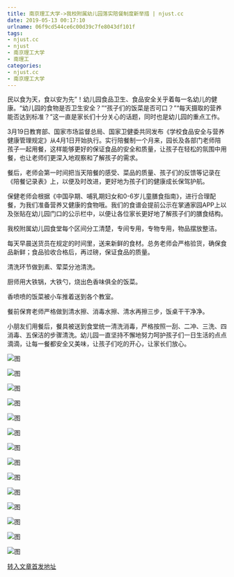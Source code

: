 ```yaml
---
title: 南京理工大学->我校附属幼儿园落实陪餐制度新举措 | njust.cc
date: 2019-05-13 00:17:10
urlname: 06f9cd544ce6c00d39c7fe8043df101f
tags: 
- njust.cc
- njust
- 南京理工大学
- 南理工
categories:
- njust.cc
- 南京理工大学
---
```



民以食为天，食以安为先”！幼儿园食品卫生、食品安全关乎着每一名幼儿的健康。“幼儿园的食物是否卫生安全？”“孩子们的饭菜是否可口？”“每天摄取的营养能否达到标准？”这一直是家长们十分关心的话题，同时也是幼儿园的重点工作。 

3月19日教育部、国家市场监督总局、国家卫健委共同发布《学校食品安全与营养健康管理规定》从4月1日开始执行。实行陪餐制一个月来，园长及各部门老师陪孩子一起用餐，这样能够更好的保证食品的安全和质量，让孩子在轻松的氛围中用餐，也让老师们更深入地观察和了解孩子的需求。

餐后，老师会第一时间把当天陪餐的感受、菜品的质量、孩子们的反馈等记录在《陪餐记录表》上，以便及时改进，更好地为孩子们的健康成长保驾护航。

保健老师会根据《中国孕期、哺乳期妇女和0-6岁儿童膳食指南》，进行合理配餐，为我们准备营养又健康的食物哦。我们的食谱会提前公示在掌通家园APP上以及张贴在幼儿园门口的公示栏中，以便让各位家长更好地了解孩子们的膳食结构。

我校附属幼儿园食堂每个区间分工清楚，专间专用，专物专用，物品摆放整洁。

每天早晨送货员在规定的时间里，送来新鲜的食材。总务老师会严格验货，确保食品新鲜；食品验收合格后，再过磅，保证食品的质量。

清洗环节做到素、荤菜分池清洗。

厨师用大铁锅，大铁勺，烧出色香味俱全的饭菜。

香喷喷的饭菜被小车推着送到各个教室。

餐前保育老师严格做到清水擦、消毒水擦、清水再擦三步，饭桌干干净净。

小朋友们用餐后，餐具被送到食堂统一清洗消毒，严格按照一刮、二冲、三洗、四消毒、五保洁的步骤清洗。幼儿园一直坚持不懈地努力呵护孩子们一日生活的点点滴滴，让每一餐都安全又美味，让孩子们吃的开心，让家长们放心。



![图](http://zs.njust.edu.cn/_upload/article/images/85/20/276860e345eb8517515698fd76e4/bd342ade-e6be-4c6f-a17b-a7cc49e9256c.jpg)

![图](http://zs.njust.edu.cn/_upload/article/images/85/20/276860e345eb8517515698fd76e4/f0d962c5-04ad-4f4e-a0d6-4a876d5bae73.jpg)

![图](http://zs.njust.edu.cn/_upload/article/images/85/20/276860e345eb8517515698fd76e4/c22c69e3-6333-45bd-b066-f0bd76d643da.jpg)

![图](http://zs.njust.edu.cn/_upload/article/images/85/20/276860e345eb8517515698fd76e4/6c1fda3e-cd34-4cac-9425-580e215965aa.jpg)

![图](http://zs.njust.edu.cn/_upload/article/images/85/20/276860e345eb8517515698fd76e4/57081363-912d-44f0-8f0c-c062d61906f2.jpg)

![图](http://zs.njust.edu.cn/_upload/article/images/85/20/276860e345eb8517515698fd76e4/eea8c14e-0af8-4225-bd73-158da12385c6.jpg)

![图](http://zs.njust.edu.cn/_upload/article/images/85/20/276860e345eb8517515698fd76e4/edc32ec7-16df-4e66-9636-14ff996dc876.jpg)

![图](http://zs.njust.edu.cn/_upload/article/images/85/20/276860e345eb8517515698fd76e4/e36c0ccd-28aa-42ad-bd79-9a3562cfc987.jpg)

![图](http://zs.njust.edu.cn/_upload/article/images/85/20/276860e345eb8517515698fd76e4/5ed15ce8-6929-48f2-b93c-d8b7c98ae5c2.jpg)

![图](http://zs.njust.edu.cn/_upload/article/images/85/20/276860e345eb8517515698fd76e4/b9770af6-73b3-4e93-99ad-00a5881f078e.jpg)

![图](http://zs.njust.edu.cn/_upload/article/images/85/20/276860e345eb8517515698fd76e4/6109066f-bb88-4b1e-909d-1968cfa832bf.jpg)

![图](http://zs.njust.edu.cn/_upload/article/images/85/20/276860e345eb8517515698fd76e4/fd1f3002-2953-4007-bc54-84d5c962dc5b.jpg)

![图](http://zs.njust.edu.cn/_upload/article/images/85/20/276860e345eb8517515698fd76e4/9e962e65-19ef-496a-bec2-b6f01aa225e5.jpg)

![图](http://zs.njust.edu.cn/_upload/article/images/85/20/276860e345eb8517515698fd76e4/2b6a2a60-b0f2-4993-8388-b96e648efd94.jpg)

[转入文章首发地址](http://zs.njust.edu.cn/10/86/c4621a200838/page.htm)